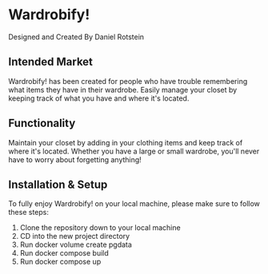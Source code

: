 # Wardrobify!

Designed and Created By
Daniel Rotstein


## Intended Market

Wardrobify! has been created for people who have trouble remembering what items they have in their wardrobe. Easily manage your closet by keeping track of what you have and where it's located.


## Functionality

Maintain your closet by adding in your clothing items and keep track of where it's located. Whether you have a large or small wardrobe, you'll never have to worry about forgetting anything!


## Installation & Setup

To fully enjoy Wardrobify! on your local machine, please make sure to follow these steps:

1. Clone the repository down to your local machine
2. CD into the new project directory
3. Run docker volume create pgdata
4. Run docker compose build
5. Run docker compose up
